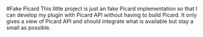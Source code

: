 #Fake Picard
This little project is just an fake Picard implementation
so that I can develop my plugin with Picard API without having to build Picard.
It only gives a view of Picard API and should integrate what is available but stay a small as possible.
